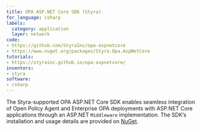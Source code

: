 ```yaml
---
title: OPA ASP.NET Core SDK (Styra)
for_language: csharp
labels:
  category: application
  layer: network
code:
- https://github.com/StyraInc/opa-aspnetcore
- https://www.nuget.org/packages/Styra.Opa.AspNetCore
tutorials:
- https://styrainc.github.io/opa-aspnetcore/
inventors:
- styra
software:
- csharp
---
```


The Styra-supported OPA ASP.NET Core SDK enables seamless integration of Open
Policy Agent and Enterprise OPA deployments with ASP.NET Core applications
through an ASP.NET `Middleware` implementation. The SDK’s installation and usage
details are provided on [NuGet](https://www.nuget.org/packages/Styra.Opa.AspNetCore).
